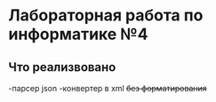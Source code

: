 # Лабораторная работа по информатике №4

## Что реализвовано
-парсер json
-конвертер в xml ~~без форматирования~~
